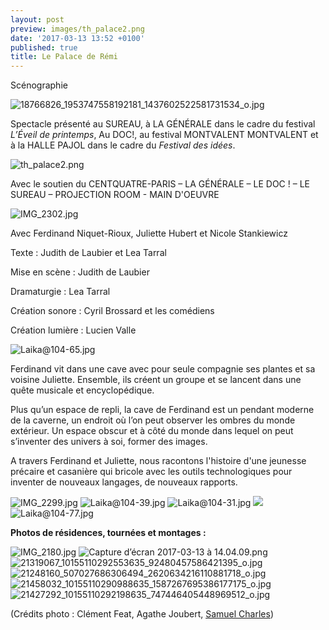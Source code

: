 ```yaml
---
layout: post
preview: images/th_palace2.png
date: '2017-03-13 13:52 +0100'
published: true
title: Le Palace de Rémi
---
```

Scénographie

![18766826_1953747558192181_1437602522581731534_o.jpg]({{site.baseurl}}/images/18766826_1953747558192181_1437602522581731534_o.jpg)


Spectacle présenté au SUREAU, à LA GÉNÉRALE dans le cadre du festival _L’Éveil de printemps_,  Au DOC!, au festival MONTVALENT MONTVALENT et à la HALLE PAJOL dans le cadre du _Festival des idées_.

![th_palace2.png]({{site.baseurl}}/images/th_palace2.png)

Avec le soutien du CENTQUATRE-PARIS – LA GÉNÉRALE – LE DOC ! – LE SUREAU – PROJECTION ROOM - MAIN D'OEUVRE 

![IMG_2302.jpg]({{site.baseurl}}/images/IMG_2302.jpg)


Avec Ferdinand Niquet-Rioux, Juliette Hubert et Nicole Stankiewicz

Texte : Judith de Laubier et Lea Tarral

Mise en scène : Judith de Laubier

Dramaturgie : Lea Tarral

Création sonore : Cyril Brossard et les comédiens

Création lumière : Lucien Valle

![Laika@104-65.jpg]({{site.baseurl}}/images/Laika@104-65.jpg)


Ferdinand vit dans une cave avec pour seule compagnie ses plantes et sa voisine Juliette. Ensemble, ils créent un groupe et se lancent dans une quête musicale et encyclopédique.

Plus qu’un espace de repli, la cave de Ferdinand est un pendant moderne de la caverne, un endroit où l’on peut observer les ombres du monde extérieur. Un espace obscur et à côté du monde dans lequel on peut s’inventer des univers à soi, former des images. 

A travers Ferdinand et Juliette, nous racontons l'histoire d'une jeunesse précaire et casanière qui bricole avec les outils technologiques pour inventer de nouveaux langages, de nouveaux rapports.

![IMG_2299.jpg]({{site.baseurl}}/images/IMG_2299.jpg)
![Laika@104-39.jpg]({{site.baseurl}}/images/Laika@104-39.jpg)
![Laika@104-31.jpg]({{site.baseurl}}/images/Laika@104-31.jpg)
![]({{site.baseurl}}/images/Laika%40104-23.jpg)
![Laika@104-77.jpg]({{site.baseurl}}/images/Laika@104-77.jpg)



**Photos de résidences, tournées et montages :**

![IMG_2180.jpg]({{site.baseurl}}/images/IMG_2180.jpg)
![Capture d’écran 2017-03-13 à 14.04.09.png]({{site.baseurl}}/images/Capture%20d%E2%80%99e%CC%81cran%202017-03-13%20a%CC%80%2014.04.09.png)
![21319067_10155110292553635_92480457586421395_o.jpg]({{site.baseurl}}/images/21319067_10155110292553635_92480457586421395_o.jpg)
![21248160_507027686306494_2620634216110881718_o.jpg]({{site.baseurl}}/images/21248160_507027686306494_2620634216110881718_o.jpg)
![21458032_10155110290988635_1587267695386177175_o.jpg]({{site.baseurl}}/images/21458032_10155110290988635_1587267695386177175_o.jpg)
![21427292_10155110292198635_747446405448969512_o.jpg]({{site.baseurl}}/images/21427292_10155110292198635_747446405448969512_o.jpg)




(Crédits photo : Clément Feat, Agathe Joubert, [Samuel Charles](www.samchapho.com))
